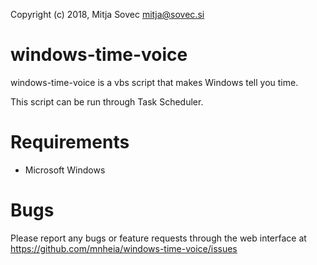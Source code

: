 Copyright (c) 2018, Mitja Sovec <mitja@sovec.si>

# windows-time-voice
windows-time-voice is a vbs script that makes Windows tell you time.

This script can be run through Task Scheduler.

# Requirements
- Microsoft Windows

# Bugs
Please report any bugs or feature requests through the web interface at https://github.com/mnheia/windows-time-voice/issues
